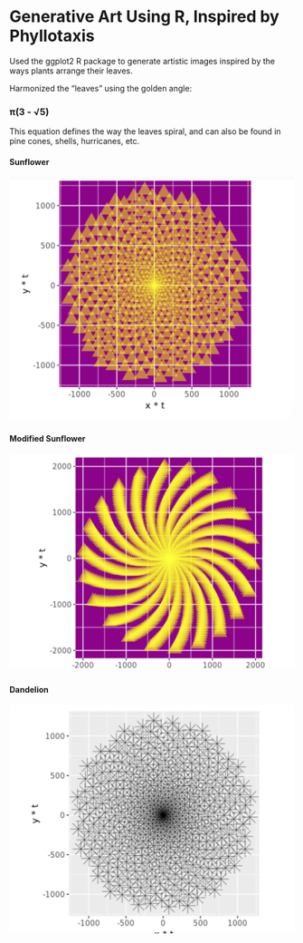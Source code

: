 # Generative Art Using R, Inspired by Phyllotaxis 

Used the ggplot2 R package to generate artistic images inspired by the ways plants arrange their leaves.

Harmonized the “leaves” using the golden angle:

### π(3 - √5)

This equation defines the way the leaves spiral, and can also be found in pine cones, shells, hurricanes, etc.

#### Sunflower
![sun](sunflower.png)

#### Modified Sunflower
![mod-sun](sunflower-mod.png)

#### Dandelion
![dandelion](dandelion.png)
